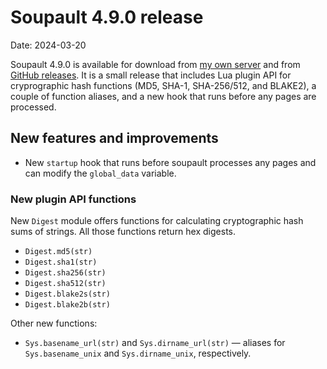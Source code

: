 <h1 id="post-title">Soupault 4.9.0 release</h1>

<p>Date: <time id="post-date">2024-03-20</time> </p>

<p id="post-excerpt">
Soupault 4.9.0 is available for download from <a href="https://files.baturin.org/software/soupault/4.9.0">my own server</a>
and from <a href="https://github.com/PataphysicalSociety/soupault/releases/tag/4.9.0">GitHub releases</a>.
It is a small release that includes Lua plugin API for cryprographic hash functions (MD5, SHA-1, SHA-256/512, and BLAKE2),
a couple of function aliases, and a new hook that runs before any pages are processed.
</p>

## New features and improvements

* New `startup` hook that runs before soupault processes any pages and can modify the `global_data` variable.

### New plugin API functions

New `Digest` module offers functions for calculating cryptographic hash sums of strings.
All those functions return hex digests.

* `Digest.md5(str)`
* `Digest.sha1(str)`
* `Digest.sha256(str)`
* `Digest.sha512(str)`
* `Digest.blake2s(str)`
* `Digest.blake2b(str)`

Other new functions:

* `Sys.basename_url(str)` and `Sys.dirname_url(str)` — aliases for `Sys.basename_unix` and `Sys.dirname_unix`, respectively.

